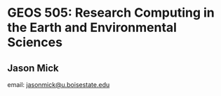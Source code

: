 # GEOS 505: Research Computing in the Earth and Environmental Sciences

## Jason Mick

email: [jasonmick@u.boisestate.edu](mailto:jasonmick@u.boisestate.edu)

